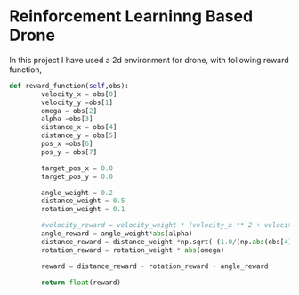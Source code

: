 # Reinforcement Learninng Based Drone

In this project I have used a 2d environment for drone, with following reward function,
```python
def reward_function(self,obs):
        velocity_x = obs[0]
        velocity_y =obs[1]
        omega = obs[2]
        alpha =obs[3]
        distance_x = obs[4]
        distance_y = obs[5]
        pos_x =obs[6]
        pos_y = obs[7]

        target_pos_x = 0.0
        target_pos_y = 0.0

        angle_weight = 0.2
        distance_weight = 0.5
        rotation_weight = 0.1

        #velocity_reward = velocity_weight * (velocity_x ** 2 + velocity_y ** 2)
        angle_reward = angle_weight*abs(alpha)
        distance_reward = distance_weight *np.sqrt( (1.0/(np.abs(obs[4])+0.1)) + (1.0/(np.abs(obs[5])+0.1)))
        rotation_reward = rotation_weight * abs(omega)

        reward = distance_reward - rotation_reward - angle_reward

        return float(reward)
```
